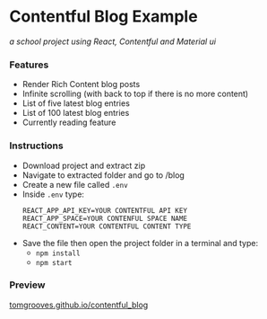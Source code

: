 # Contentful Blog Example
*a school project using React, Contentful and Material ui*

### Features ###
  * Render Rich Content blog posts
  * Infinite scrolling (with back to top if there is no more content)
  * List of five latest blog entries
  * List of 100 latest blog entries
  * Currently reading feature

### Instructions ###
  * Download project and extract zip
  * Navigate to extracted folder and go to /blog
  * Create a new file called `.env`
  * Inside `.env` type: 
    ```  
    REACT_APP_API_KEY=YOUR CONTENTFUL API KEY
    REACT_APP_SPACE=YOUR CONTENFUL SPACE NAME
    REACT_CONTENT=YOUR CONTENTFUL CONTENT TYPE
    ```
  * Save the file then open the project folder in a terminal and type: 
    * `npm install`
    * `npm start`

### Preview ###
[tomgrooves.github.io/contentful_blog](https://tomgrooves.github.io/contentful_blog "Link to Blog")